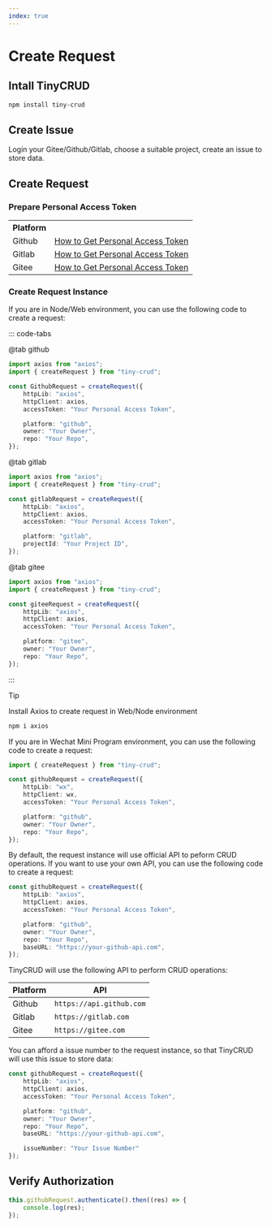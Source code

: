 ```yaml
---
index: true
---
```


# Create Request

## Intall TinyCRUD

```bash
npm install tiny-crud
```

## Create Issue

Login your Gitee/Github/Gitlab, choose a suitable project, create an issue to store data.

## Create Request

### Prepare Personal Access Token

<table>
  <tr>
    <th>Platform</th>
    <th></th>
  </tr>
  <tr>
    <td>Github</td>
    <td><a href="https://www.google.com/search?q=Gitlab+Person+Access+Token">How to Get Personal Access Token</a></td>
  </tr>
  <tr>
    <td>Gitlab</td>
    <td><a href="https://www.google.com/search?q=Github+Person+Access+Token">How to Get Personal Access Token</a></td>
  </tr>
  <tr>
    <td>Gitee</td>
    <td><a href="https://www.google.com/search?q=Gitee+Person+Access+Token">How to Get Personal Access Token</a></td>
  </tr>
</table>

### Create Request Instance

If you are in Node/Web environment, you can use the following code to create a request:

::: code-tabs

@tab github

```ts
import axios from "axios";
import { createRequest } from "tiny-crud";

const GithubRequest = createRequest({
    httpLib: "axios",
    httpClient: axios,
    accessToken: "Your Personal Access Token",

    platform: "github",
    owner: "Your Owner",
    repo: "Your Repo",
});
```

@tab gitlab

```ts
import axios from "axios";
import { createRequest } from "tiny-crud";

const gitlabRequest = createRequest({
    httpLib: "axios",
    httpClient: axios,
    accessToken: "Your Personal Access Token",

    platform: "gitlab",
    projectId: "Your Project ID",
});
```

@tab gitee

```ts
import axios from "axios";
import { createRequest } from "tiny-crud";

const giteeRequest = createRequest({
    httpLib: "axios",
    httpClient: axios,
    accessToken: "Your Personal Access Token",

    platform: "gitee",
    owner: "Your Owner",
    repo: "Your Repo",
});
```

:::

> [!tip]
> Install Axios to create request in Web/Node environment
>
> ```bash
> npm i axios
> ```

If you are in Wechat Mini Program environment, you can use the following code to create a request:

```ts
import { createRequest } from "tiny-crud";

const githubRequest = createRequest({
    httpLib: "wx",
    httpClient: wx,
    accessToken: "Your Personal Access Token",

    platform: "github",
    owner: "Your Owner",
    repo: "Your Repo",
});
```

By default, the request instance will use official API to peform CRUD operations. If you want to use your own API, you can use the following code to create a request:

```ts {9}
const githubRequest = createRequest({
    httpLib: "axios",
    httpClient: axios,
    accessToken: "Your Personal Access Token",

    platform: "github",
    owner: "Your Owner",
    repo: "Your Repo",
    baseURL: "https://your-github-api.com",
});
```

TinyCRUD will use the following API to perform CRUD operations:

| Platform | API                      |
| -------- | ------------------------ |
| Github   | `https://api.github.com` |
| Gitlab   | `https://gitlab.com`     |
| Gitee    | `https://gitee.com`      |

You can afford a issue number to the request instance, so that TinyCRUD will use this issue to store data:

```ts {11}
const githubRequest = createRequest({
    httpLib: "axios",
    httpClient: axios,
    accessToken: "Your Personal Access Token",

    platform: "github",
    owner: "Your Owner",
    repo: "Your Repo",
    baseURL: "https://your-github-api.com",

    issueNumber: "Your Issue Number"
});
```

## Verify Authorization

```ts
this.githubRequest.authenticate().then((res) => {
    console.log(res);
});
```
